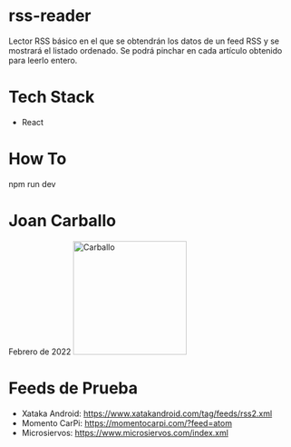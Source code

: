 # rss-reader

Lector RSS básico en el que se obtendrán los datos de un feed RSS y se mostrará el listado ordenado. Se podrá pinchar en cada artículo obtenido para leerlo entero.

# Tech Stack

- React

# How To

npm run dev

# Joan Carballo

Febrero de 2022
<img src="https://avatars1.githubusercontent.com/u/45364181?s=460&v=4" alt="Carballo" width="200" height="200">

# Feeds de Prueba

- Xataka Android: https://www.xatakandroid.com/tag/feeds/rss2.xml
- Momento CarPi: https://momentocarpi.com/?feed=atom
- Microsiervos: https://www.microsiervos.com/index.xml
